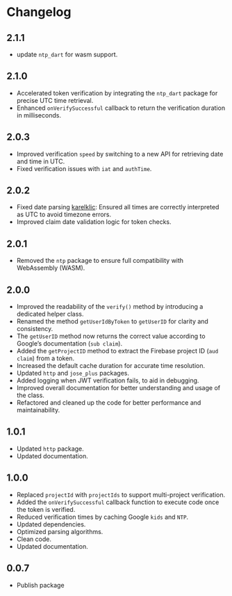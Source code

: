 # Changelog

## 2.1.1
- update `ntp_dart` for wasm support.


## 2.1.0
- Accelerated token verification by integrating the `ntp_dart` package for precise UTC time retrieval.
- Enhanced `onVerifySuccessful` callback to return the verification duration in milliseconds.


## 2.0.3
- Improved verification `speed` by switching to a new API for retrieving date and time in UTC.
- Fixed verification issues with `iat` and `authTime`.

## 2.0.2
- Fixed date parsing [karelklic](https://github.com/karelklic):
  Ensured all times are correctly interpreted as UTC to avoid timezone errors.
- Improved claim date validation logic for token checks.


## 2.0.1
- Removed the `ntp` package to ensure full compatibility with WebAssembly (WASM).

## 2.0.0

- Improved the readability of the `verify()` method by introducing a dedicated helper class.
- Renamed the method `getUserIdByToken` to `getUserID` for clarity and consistency.
- The `getUserID` method now returns the correct value according to Google’s documentation (`sub claim`).
- Added the `getProjectID` method to extract the Firebase project ID (`aud claim`) from a token.
- Increased the default cache duration for accurate time resolution.
- Updated `http` and `jose_plus` packages.
- Added logging when JWT verification fails, to aid in debugging.
- Improved overall documentation for better understanding and usage of the class.
- Refactored and cleaned up the code for better performance and maintainability.

## 1.0.1

- Updated `http` package.
- Updated documentation.

## 1.0.0

- Replaced `projectId` with `projectIds` to support multi-project verification.
- Added the `onVerifySuccessful` callback function to execute code once the token is verified.
- Reduced verification times by caching Google `kids` and `NTP`.
- Updated dependencies.
- Optimized parsing algorithms.
- Clean code.
- Updated documentation.

## 0.0.7

- Publish package


